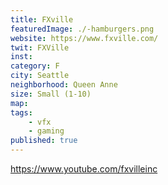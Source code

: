 ```yaml
---
title: FXville
featuredImage: ./-hamburgers.png
website: https://www.fxville.com/
twit: FXVille
inst: 
category: F
city: Seattle
neighborhood: Queen Anne
size: Small (1-10)
map: 
tags:
    - vfx
    - gaming
published: true
---
```


https://www.youtube.com/fxvilleinc
